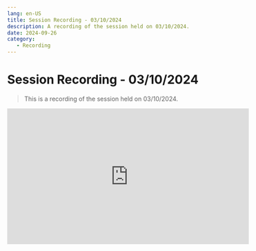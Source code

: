 ```yaml
---
lang: en-US
title: Session Recording - 03/10/2024
description: A recording of the session held on 03/10/2024.
date: 2024-09-26
category:
   - Recording
---
```


# Session Recording - 03/10/2024

> This is a recording of the session held on 03/10/2024.

<!-- more -->

<iframe width="560" height="315" src="https://www.youtube.com/embed/bGL2R65wotU?si=bb1xWbyAjbBN12ba" title="YouTube video player" frameborder="0" allow="accelerometer; autoplay; clipboard-write; encrypted-media; gyroscope; picture-in-picture; web-share" referrerpolicy="strict-origin-when-cross-origin" allowfullscreen></iframe>

